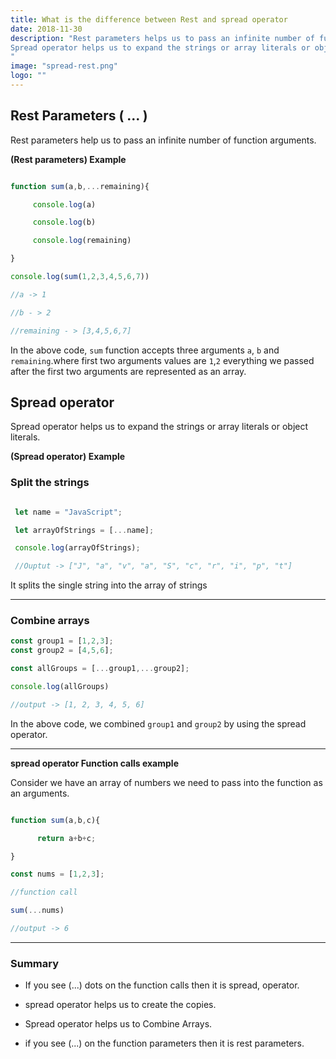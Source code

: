 ```yaml
---
title: What is the difference between Rest and spread operator
date: 2018-11-30
description: "Rest parameters helps us to pass an infinite number of function arguments.
Spread operator helps us to expand the strings or array literals or object literals.
"
image: "spread-rest.png"
logo: ""
---
```



## Rest Parameters ( ... )

Rest parameters help us to pass an infinite number of function arguments.


**(Rest parameters) Example**

```js

function sum(a,b,...remaining){

     console.log(a)

     console.log(b)

     console.log(remaining)

}

console.log(sum(1,2,3,4,5,6,7))

//a -> 1

//b - > 2

//remaining - > [3,4,5,6,7]


```

In the above code, `sum` function accepts three arguments `a`, `b` and `remaining`.where  first two arguments values are `1`,`2` everything we passed after the first two arguments are represented as an array.


## Spread operator

Spread operator helps us to expand the strings or array literals or object literals.

**(Spread operator) Example**


### Split the strings

```js

 let name = "JavaScript";

 let arrayOfStrings = [...name];

 console.log(arrayOfStrings);

 //Ouptut -> ["J", "a", "v", "a", "S", "c", "r", "i", "p", "t"]

```
It splits the single string into the array of strings

---

### Combine  arrays

```js
const group1 = [1,2,3];
const group2 = [4,5,6];

const allGroups = [...group1,...group2];

console.log(allGroups)

//output -> [1, 2, 3, 4, 5, 6]

```

In the above code, we combined `group1` and `group2` by using the spread operator.

---

**spread operator Function calls example**

Consider we have an array of numbers we need to pass into the function as an arguments.

```js

function sum(a,b,c){

      return a+b+c;

}

const nums = [1,2,3];

//function call

sum(...nums)

//output -> 6
```

---

### Summary

- If you see (...) dots on the function calls then it is spread, operator.
- spread operator helps us to create the copies.
- Spread operator helps us to Combine Arrays.

- if you see (...) on the function parameters then it is rest parameters.
